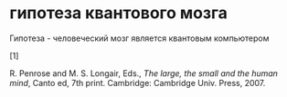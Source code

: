 # гипотеза квантового мозга
Гипотеза - человеческий мозг является квантовым компьютером

\[1\]

R. Penrose and M. S. Longair, Eds., _The large, the small and the human mind_, Canto ed, 7th print. Cambridge: Cambridge Univ. Press, 2007.
